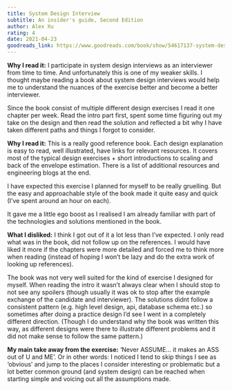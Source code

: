 ```yaml
---
title: System Design Interview 
subtitle: An insider's guide, Second Edition
author: Alex Xu
rating: 4
date: 2021-04-23
goodreads_link: https://www.goodreads.com/book/show/54617137-system-design-interview-an-insider-s-guide-second-edition
---
```


__Why I read it:__ I participate in system design interviews as an interviewer from time to time. And unfortunately this is one of my weaker skills. I thought maybe reading a book about system design interviews would help me to understand the nuances of the exercise better and become a better interviewer.

Since the book consist of multiple different design exercises I read it one chapter per week. Read the intro part first, spent some time figuring out my take on the design and then read the solution and reflected a bit why I have taken different paths and things I forgot to consider.

__Why I read it:__ This is a really good reference book. Each design explanation is easy to read, well illustrated, have links for relevant resources. It covers most of the typical design exercises + short introductions to scaling and back of the envelope estimation. There is a list of additional resources and engineering blogs at the end.

I have expected this exercise I planned for myself to be really gruelling. But the easy and approachable style of the book made it quite easy and quick (I’ve spent around an hour on each).

It gave me a little ego boost as I realised I am already familiar with part of the technologies and solutions mentioned in the book.

__What I disliked:__  I think I got out of it a lot less than I’ve expected. I only read what was in the book, did not follow up on the references. I would have liked it more if the chapters were more detailed and forced me to think more when reading (instead of hoping I won’t be lazy and do the extra work of looking up references).

The book was not very well suited for the kind of exercise I designed for myself. When reading the intro it wasn’t always clear when I should stop to not see any spoilers (though usually it was ok to stop after the example exchange of the candidate and interviewer). The solutions didnt follow a consistent pattern (e.g. high level design, api, database schema etc.) so sometimes after doing a practice design I’d see I went in a completely different direction. (Though I do understand why the book was written this way, as different designs were there to illustrate different problems and it did not make sense to follow the same pattern.)

__My main take away from the exercise:__ ‘Never ASSUME… it makes an ASS out of U and ME’. Or in other words: I noticed I tend to skip things I see as ‘obvious’ and jump to the places I consider interesting or problematic but a lot better common ground (and system design) can be reached when starting simple and voicing out all the assumptions made.
